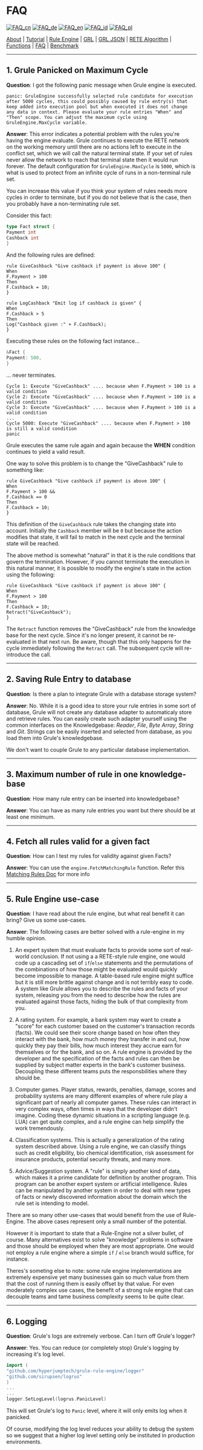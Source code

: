 # FAQ

[![FAQ_cn](https://github.com/yammadev/flag-icons/blob/master/png/CN.png?raw=true)](../cn/FAQ_cn.md)
[![FAQ_de](https://github.com/yammadev/flag-icons/blob/master/png/DE.png?raw=true)](../de/FAQ_de.md)
[![FAQ_en](https://github.com/yammadev/flag-icons/blob/master/png/GB.png?raw=true)](../en/FAQ_en.md)
[![FAQ_id](https://github.com/yammadev/flag-icons/blob/master/png/ID.png?raw=true)](../id/FAQ_id.md)
[![FAQ_pl](https://github.com/yammadev/flag-icons/blob/master/png/PL.png?raw=true)](../pl/FAQ_pl.md)

[About](About_en.md) | [Tutorial](Tutorial_en.md) | [Rule Engine](RuleEngine_en.md) | [GRL](GRL_en.md) | [GRL JSON](GRL_JSON_en.md) | [RETE Algorithm](RETE_en.md) | [Functions](Function_en.md) | [FAQ](FAQ_en.md) | [Benchmark](Benchmarking_en.md)

---

## 1. Grule Panicked on Maximum Cycle

**Question**: I got the following panic message when Grule engine is executed.

```Shell
panic: GruleEngine successfully selected rule candidate for execution after 5000 cycles, this could possibly caused by rule entry(s) that keep added into execution pool but when executed it does not change any data in context. Please evaluate your rule entries "When" and "Then" scope. You can adjust the maximum cycle using GruleEngine.MaxCycle variable.
```

**Answer**: This error indicates a potential problem with the rules you're
having the engine evaluate. Grule continues to execute the RETE network on the
working memory until there are no actions left to execute in the conflict set,
which we will call the natural terminal state.  If your set of rules never
allow the network to reach that terminal state then it would run forever.  The
default configuration for `GruleEngine.MaxCycle` is `5000`, which is what is
used to protect from an infinite cycle of runs in a non-terminal rule set.

You can increase this value if you think your system of rules needs more cycles
in order to terminate, but if you do not believe that is the case, then you
probably have a non-terminating rule set.

Consider this fact:

```go
type Fact struct {
Payment int
Cashback int
}
```

And the following rules are defined:

```Shell
rule GiveCashback "Give cashback if payment is above 100" {
When
F.Payment > 100
Then
F.Cashback = 10;
}

rule LogCashback "Emit log if cashback is given" {
When
F.Cashback > 5
Then
Log("Cashback given :" + F.Cashback);
}
```

Executing these rules on the following fact instance...

```go
&Fact {
Payment: 500,
}
```

... never terminates.

```
Cycle 1: Execute "GiveCashback" .... because when F.Payment > 100 is a valid condition
Cycle 2: Execute "GiveCashback" .... because when F.Payment > 100 is a valid condition
Cycle 3: Execute "GiveCashback" .... because when F.Payment > 100 is a valid condition
...
Cycle 5000: Execute "GiveCashback" .... because when F.Payment > 100 is still a valid condition
panic
```

Grule executes the same rule again and again because the **WHEN** condition
continues to yield a valid result.

One way to solve this problem is to change the "GiveCashback" rule to something
like:

```Shell
rule GiveCashback "Give cashback if payment is above 100" {
When
F.Payment > 100 &&
F.Cashback == 0
Then
F.Cashback = 10;
}
```

This definition of the `GiveCashback` rule takes the changing state into
account.  Initially the `Cashback` member will be `0` but because the action
modifies that state, it will fail to match in the next cycle and the terminal
state will be reached.

The above method is somewhat "natural" in that it is the rule conditions that
govern the termination. However, if you cannot terminate the execution in this
natural manner, it is possible to modify the engine's state in the action using
the following:

```Shell
rule GiveCashback "Give cashback if payment is above 100" {
When
F.Payment > 100
Then
F.Cashback = 10;
Retract("GiveCashback");
}
```

The `Retract` function removes the "GiveCashback" rule from the knowledge base
for the next cycle. Since it's no longer present, it cannot be re-evaluated in
that next run. Be aware, though that this only happens for the cycle immediately
following the `Retract` call.  The subsequent cycle will re-introduce the call.

---

## 2. Saving Rule Entry to database

**Question**: Is there a plan to integrate Grule with a database storage system?

**Answer**: No. While it is a good idea to store your rule entries in some sort
of database, Grule will not create any database adapter to automaticaly store
and retrieve rules.  You can easily create such adapter yourself using the
common interfaces on the Knowledgebase: *Reader*, *File*, *Byte Array*, *String*
and *Git*. Strings can be easily inserted and selected from database, as you
load them into Grule's knowledgebase.

We don't want to couple Grule to any particular database implementation.

---

## 3. Maximum number of rule in one knowledge-base

**Question**: How many rule entry can be inserted into knowledgebase?

**Answer**: You can have as many rule entries you want but there should be at
least one minimum.

---

## 4. Fetch all rules valid for a given fact

**Question**: How can I test my rules for validity against given Facts?

**Answer**: You can use the `engine.FetchMatchingRule` function. Refer this
[Matching Rules Doc](MatchingRules_en.md) for more info

---

## 5. Rule Engine use-case

**Question**: I have read about the rule engine, but what real benefit it can bring? Give us some use-cases.

**Answer**: The following cases are better solved with a rule-engine in my humble opinion.

1. An expert system that must evaluate facts to provide some sort of real-world
conclusion. If not using a a RETE-style rule engine, one would code up a
cascading set of `if`/`else` statements and the permutations of the
combinations of how those might be evaluated would quickly become impossible
to manage.  A table-based rule engine might suffice but it is still more
brittle against change and is not terribly easy to code. A system like Grule
allows you to describe the rules and facts of your system, releasing you from
the need to describe how the rules are evaluated against those facts, hiding
the bulk of that complexity from you.

2. A rating system. For example, a bank system may want to create a "score" for
each customer based on the customer's transaction records (facts).  We could
see their score change based on how often they interact with the bank, how
much money they transfer in and out, how quickly they pay their bills, how
much interest they accrue earn for themselves or for the bank, and so on. A
rule engine is provided by the developer and the specification of the facts
and rules can then be supplied by subject matter experts in the bank's
customer business. Decoupling these different teams puts the responsbilities
where they should be.

3. Computer games. Player status, rewards, penalties, damage, scores and
probability systems are many different examples of where rule play a
significant part of nearly all computer games. These rules can interact in
very complex ways, often times in ways that the developer didn't imagine.
Coding these dynamic situations in a scripting language (e.g. LUA) can get
quite complex, and a rule engine can help simplify the work tremendously.

4. Classification systems. This is actually a generalization of the rating
system described above.  Using a rule engine, we can classify things such as
credit eligibility, bio chemical identification, risk assessment for
insurance products, potential security threats, and many more.

5. Advice/Suggestion system. A "rule" is simply another kind of data, which
makes it a prime candidate for definition by another program.  This program
can be another expert system or artificial intelligence.  Rules can be
manipulated by another system in order to deal with new types of facts or
newly discovered information about the domain which the rule set is intending
to model.

There are so many other use-cases that would benefit from the use of
Rule-Engine. The above cases represent only a small number of the potential.

However it is important to state that a Rule-Engine not a silver bullet, of
course.  Many alternatives exist to solve "knowledge" problems in software and
those should be employed when they are most appropriate. One would not employ a
rule engine where a simple `if` / `else` branch would suffice, for instance.

Theres's someting else to note: some rule engine implementations are extremely
expensive yet many businesses gain so much value from them that the cost of
running them is easily offset by that value.  For even moderately complex use
cases, the benefit of a strong rule engine that can decouple teams and tame
business complexity seems to be quite clear.

---

## 6. Logging

**Question**: Grule's logs are extremely verbose.  Can I turn off Grule's logger?

**Answer**: Yes. You can reduce (or completely stop) Grule's logging by increasing it's log level.

```go
import (
"github.com/hyperjumptech/grule-rule-engine/logger"
"github.com/sirupsen/logrus"
)
...
...
logger.SetLogLevel(logrus.PanicLevel)
```

This will set Grule's log to `Panic` level, where it will only emits log when it panicked.

Of course, modifying the log level reduces your ability to debug the system so
we suggest that a higher log level setting only be instituted in production
environments.
